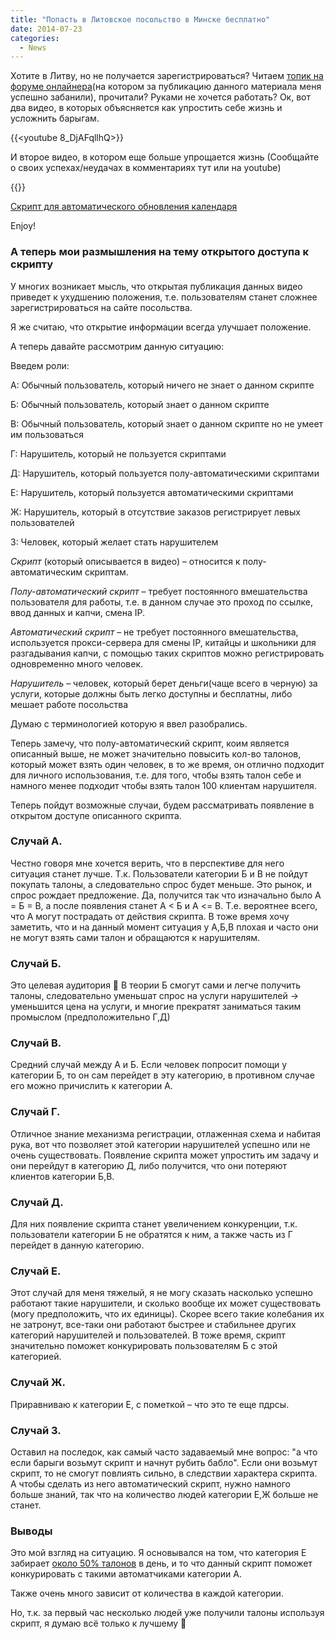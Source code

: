 ```yaml
---
title: "Попасть в Литовское посольство в Минске бесплатно"
date: 2014-07-23
categories:
  - News
---
```


Хотите в Литву, но не получается зарегистрироваться? Читаем [топик на форуме онлайнера](https://forum.onliner.by/viewtopic.php?t=6240712)(на котором за публикацию данного материала меня успешно забанили), прочитали? Руками не хочется работать? Ок, вот два видео, в которых объясняется как упростить себе жизнь и усложнить барыгам.

{{<youtube 8_DjAFqllhQ>}}

И второе видео, в котором еще больше упрощается жизнь (Сообщайте о своих успехах/неудачах в комментариях тут или на youtube)

{{<youtube Ck9YRJkGg28>}}

[Скрипт для автоматического обновления календаря](http://pastebin.com/ezWH3pgS)

Enjoy!

### А теперь мои размышления на тему открытого доступа к скрипту

У многих возникает мысль, что открытая публикация данных видео приведет к ухудшению положения, т.е. пользователям станет сложнее зарегистрироваться на сайте посольства.

Я же считаю, что открытие информации всегда улучшает положение.

А теперь давайте рассмотрим данную ситуацию:

Введем роли:

А: Обычный пользователь, который ничего не знает о данном скрипте
  
Б: Обычный пользователь, который знает о данном скрипте
  
В: Обычный пользователь, который знает о данном скрипте но не умеет им пользоваться
  
Г: Нарушитель, который не пользуется скриптами
  
Д: Нарушитель, который пользуется полу-автоматическими скриптами
  
Е: Нарушитель, который пользуется автоматическими скриптами
  
Ж: Нарушитель, который в отсутствие заказов регистрирует левых пользователей
  
З: Человек, который желает стать нарушителем

_Скрипт_ (который описывается в видео) – относится к полу-автоматическим скриптам.
  
_Полу-автоматический скрипт_ – требует постоянного вмешательства пользователя для работы, т.е. в данном случае это проход по ссылке, ввод данных и капчи, смена IP.
  
_Автоматический скрипт_ – не требует постоянного вмешательства, используется прокси-сервера для смены IP, китайцы и школьники для разгадывания капчи, с помощью таких скриптов можно регистрировать одновременно много человек.
  
_Нарушитель_ – человек, который берет деньги(чаще всего в черную) за услуги, которые должны быть легко доступны и бесплатны, либо мешает работе посольства

Думаю с терминологией которую я ввел разобрались.

Теперь замечу, что полу-автоматический скрипт, коим является описанный выше, не может значительно повысить кол-во талонов, который может взять один человек, в то же время, он отлично подходит для личного использования, т.е. для того, чтобы взять талон себе и намного менее подходит чтобы взять талон 100 клиентам нарушителя. 

Теперь пойдут возможные случаи, будем рассматривать появление в открытом доступе описанного скрипта.

### Случай А.

Честно говоря мне хочется верить, что в перспективе для него ситуация станет лучше. Т.к. Пользователи категории Б и В не пойдут покупать талоны, а следовательно спрос будет меньше. Это рынок, и спрос рождает предложение. Да, получится так что изначально было A = Б = В, а после появления станет А < Б и А <= В. Т.е. вероятнее всего, что А могут пострадать от действия скрипта. В тоже время хочу заметить, что и на данный момент ситуация у А,Б,В плохая и часто они не могут взять сами талон и обращаются к нарушителям. 

### Случай Б.

Это целевая аудитория 🙂 В теории Б смогут сами и легче получить талоны, следовательно уменьшат спрос на услуги нарушителей -> уменьшится цена на услуги, и многие прекратят заниматься таким промыслом (предположительно Г,Д)

### Случай В.

Средний случай между А и Б. Если человек попросит помощи у категории Б, то он сам перейдет в эту категорию, в противном случае его можно причислить к категории А.

### Случай Г.

Отличное знание механизма регистрации, отлаженная схема и набитая рука, вот что позволяет этой категории нарушителей успешно или не очень существовать. Появление скрипта может упростить им задачу и они перейдут в категорию Д, либо получится, что они потеряют клиентов категории Б,В. 

### Случай Д.

Для них появление скрипта станет увеличением конкуренции, т.к. пользователи категории Б не обратятся к ним, а также часть из Г перейдет в данную категорию. 

### Случай Е.

Этот случай для меня тяжелый, я не могу сказать насколько успешно работают такие нарушители, и сколько вообще их может существовать (могу предположить, что их единицы). Скорее всего такие колебания их не затронут, все-таки они работают быстрее и стабильнее других категорий нарушителей и пользователей. В тоже время, скрипт значительно поможет конкурировать пользователям Б с этой категорией.

### Случай Ж.

Приравниваю к категории Е, с пометкой – что это те еще пдрсы.

### Случай З.

Оставил на последок, как самый часто задаваемый мне вопрос: "а что если барыги возьмут скрипт и начнут рубить бабло". Если они возьмут скрипт, то не смогут повлиять сильно, в следствии характера скрипта. А чтобы сделать из него автоматический скрипт, нужно намного больше знаний, так что на количество людей категории Е,Ж больше не станет.

### Выводы

Это мой взгляд на ситуацию. Я основывался на том, что категория Е забирает [около 50% талонов](http://news.tut.by/society/399345.html) в день, и то что данный скрипт поможет конкурировать с такими автоматчиками категории А.

Также очень много зависит от количества в каждой категории.

Но, т.к. за первый час несколько людей уже получили талоны используя скрипт, я думаю всё только к лучшему 🙂

